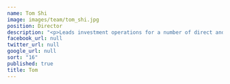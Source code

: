 ```yaml
---
name: Tom Shi
image: images/team/tom_shi.jpg
position: Director
description: "<p>Leads investment operations for a number of direct and affiliate investments throughout China.  Tom previously was a Senior Manager of Shanghai Pharmaceuticals Holding Co. Ltd where he was responsible for direct investments and M&amp;A.</p><p>He received a BA in International Finance and Trade from the University of Portsmouth and an MSc in Finance from the University of Bristol (UK).</p>"
facebook_url: null
twitter_url: null
google_url: null
sort: "16"
published: true
title: Tom
---
```


